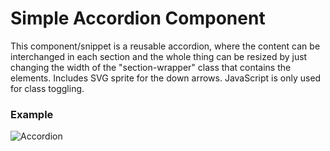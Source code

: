 # Simple Accordion Component
This component/snippet is a reusable accordion, where the content can be interchanged in each section and the whole thing can be resized by just changing the width of the "section-wrapper" class that contains the elements. Includes SVG sprite for the down arrows. JavaScript is only used for class toggling.

### __Example__
![Accordion](https://user-images.githubusercontent.com/41505038/57118204-b252f500-6d16-11e9-8db7-caa7ada4025b.gif)
